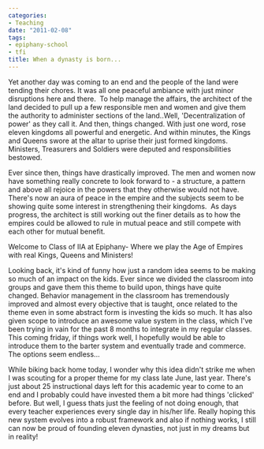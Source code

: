 ```yaml
---
categories:
- Teaching
date: "2011-02-08"
tags:
- epiphany-school
- tfi
title: When a dynasty is born...
---
```


Yet another day was coming to an end and the people of the land were tending their chores. It was all one peaceful ambiance with just minor disruptions here and there.  To help manage the affairs, the architect of the land decided to pull up a few responsible men and women and give them the authority to administer sections of the land..Well, 'Decentralization of power' as they call it. And then, things changed. With just one word, rose eleven kingdoms all powerful and energetic. And within minutes, the Kings and Queens swore at the altar to uprise their just formed kingdoms. Ministers, Treasurers and Soldiers were deputed and responsibilities bestowed.

Ever since then, things have drastically improved. The men and women now have something really concrete to look forward to - a structure, a pattern and above all rejoice in the powers that they otherwise would not have. There's now an aura of peace in the empire and the subjects seem to be showing quite some interest in strengthening their kingdoms.  As days progress, the architect is still working out the finer details as to how the empires could be allowed to rule in mutual peace and still compete with each other for mutual benefit.

Welcome to Class of IIA at Epiphany- Where we play the Age of Empires with real Kings, Queens and Ministers!

Looking back, it's kind of funny how just a random idea seems to be making so much of an impact on the kids. Ever since we divided the classroom into groups and gave them this theme to build upon, things have quite changed. Behavior management in the classroom has tremendously improved and almost every objective that is taught, once related to the theme even in some abstract form is investing the kids so much. It has also given scope to introduce an awesome value system in the class, which I've been trying in vain for the past 8 months to integrate in my regular classes. This coming friday, if things work well, I hopefully would be able to introduce them to the barter system and eventually trade and commerce. The options seem endless...

While biking back home today, I wonder why this idea didn't strike me when I was scouting for a proper theme for my class late June, last year. There's just about 25 instructional days left for this academic year to come to an end and I probably could have invested them a bit more had things 'clicked' before. But well, I guess thats just the feeling of not doing enough, that every teacher experiences every single day in his/her life. Really hoping this new system evolves into a robust framework and also if nothing works, I still can now be proud of founding eleven dynasties, not just in my dreams but in reality!
